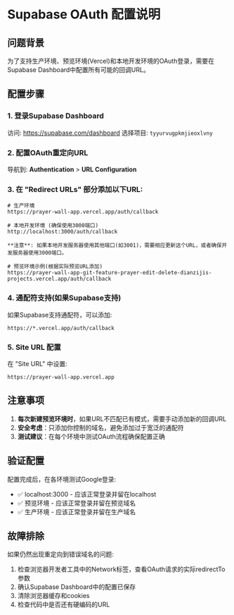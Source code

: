 # Supabase OAuth 配置说明

## 问题背景
为了支持生产环境、预览环境(Vercel)和本地开发环境的OAuth登录，需要在Supabase Dashboard中配置所有可能的回调URL。

## 配置步骤

### 1. 登录Supabase Dashboard
访问: https://supabase.com/dashboard
选择项目: `tyyurvugpkmjieoxlvny`

### 2. 配置OAuth重定向URL
导航到: **Authentication** > **URL Configuration**

### 3. 在 "Redirect URLs" 部分添加以下URL:

```
# 生产环境
https://prayer-wall-app.vercel.app/auth/callback

# 本地开发环境 (确保使用3000端口)
http://localhost:3000/auth/callback

**注意**: 如果本地开发服务器使用其他端口(如3001)，需要相应更新这个URL，或者确保开发服务器使用3000端口。

# 预览环境示例(根据实际预览URL添加)
https://prayer-wall-app-git-feature-prayer-edit-delete-dianzijis-projects.vercel.app/auth/callback
```

### 4. 通配符支持(如果Supabase支持)
如果Supabase支持通配符，可以添加:
```
https://*.vercel.app/auth/callback
```

### 5. Site URL 配置
在 "Site URL" 中设置:
```
https://prayer-wall-app.vercel.app
```

## 注意事项

1. **每次新建预览环境时**，如果URL不匹配已有模式，需要手动添加新的回调URL
2. **安全考虑**：只添加你控制的域名，避免添加过于宽泛的通配符
3. **测试建议**：在每个环境中测试OAuth流程确保配置正确

## 验证配置
配置完成后，在各环境测试Google登录:
- ✅ localhost:3000 - 应该正常登录并留在localhost
- ✅ 预览环境 - 应该正常登录并留在预览域名
- ✅ 生产环境 - 应该正常登录并留在生产域名

## 故障排除
如果仍然出现重定向到错误域名的问题:
1. 检查浏览器开发者工具中的Network标签，查看OAuth请求的实际redirectTo参数
2. 确认Supabase Dashboard中的配置已保存
3. 清除浏览器缓存和cookies
4. 检查代码中是否还有硬编码的URL